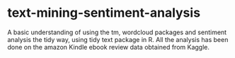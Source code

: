 # text-mining-sentiment-analysis
A basic understanding of using the tm, wordcloud packages and sentiment analysis the tidy way, using tidy text package in R. All the analysis has been done on the amazon Kindle ebook review data obtained from Kaggle.
